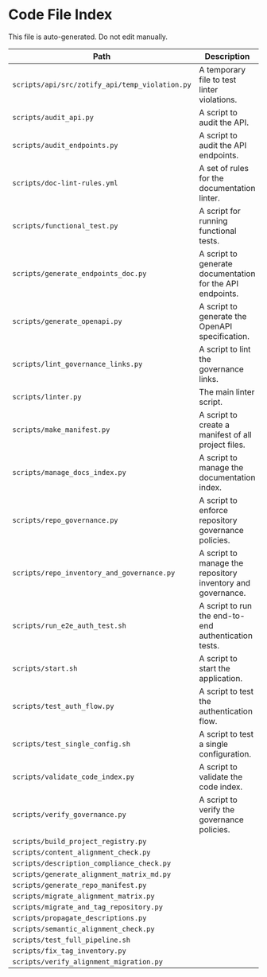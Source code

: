 <!-- ID: OPS-001 -->
# Code File Index

This file is auto-generated. Do not edit manually.

| Path | Description |
|------|-------------|
| `scripts/api/src/zotify_api/temp_violation.py` | A temporary file to test linter violations. |
| `scripts/audit_api.py` | A script to audit the API. |
| `scripts/audit_endpoints.py` | A script to audit the API endpoints. |
| `scripts/doc-lint-rules.yml` | A set of rules for the documentation linter. |
| `scripts/functional_test.py` | A script for running functional tests. |
| `scripts/generate_endpoints_doc.py` | A script to generate documentation for the API endpoints. |
| `scripts/generate_openapi.py` | A script to generate the OpenAPI specification. |
| `scripts/lint_governance_links.py` | A script to lint the governance links. |
| `scripts/linter.py` | The main linter script. |
| `scripts/make_manifest.py` | A script to create a manifest of all project files. |
| `scripts/manage_docs_index.py` | A script to manage the documentation index. |
| `scripts/repo_governance.py` | A script to enforce repository governance policies. |
| `scripts/repo_inventory_and_governance.py` | A script to manage the repository inventory and governance. |
| `scripts/run_e2e_auth_test.sh` | A script to run the end-to-end authentication tests. |
| `scripts/start.sh` | A script to start the application. |
| `scripts/test_auth_flow.py` | A script to test the authentication flow. |
| `scripts/test_single_config.sh` | A script to test a single configuration. |
| `scripts/validate_code_index.py` | A script to validate the code index. |
| `scripts/verify_governance.py` | A script to verify the governance policies. |
| `scripts/build_project_registry.py` | | | Active | | |
| `scripts/content_alignment_check.py` | | | Active | | |
| `scripts/description_compliance_check.py` | | | Active | | |
| `scripts/generate_alignment_matrix_md.py` | | | Active | | |
| `scripts/generate_repo_manifest.py` | | | Active | | |
| `scripts/migrate_alignment_matrix.py` | | | Active | | |
| `scripts/migrate_and_tag_repository.py` | | | Active | | |
| `scripts/propagate_descriptions.py` | | | Active | | |
| `scripts/semantic_alignment_check.py` | | | Active | | |
| `scripts/test_full_pipeline.sh` | | | Active | | |
| `scripts/fix_tag_inventory.py` | | | Active | | |
| `scripts/verify_alignment_migration.py` | | | Active | | |
